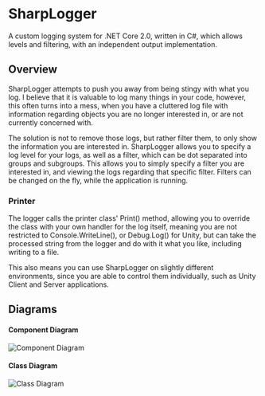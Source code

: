 # SharpLogger
A custom logging system for .NET Core 2.0, written in C#, which allows levels and filtering, with an independent output implementation.

## Overview
SharpLogger attempts to push you away from being stingy with what you log. I believe that it is valuable to log many things in your code, however, this often turns into a mess, when you have a cluttered log file with information regarding objects you are no longer interested in, or are not currently concerned with.

The solution is not to remove those logs, but rather filter them, to only show the information you are interested in. SharpLogger allows you to specify a log level for your logs, as well as a filter, which can be dot separated into groups and subgroups. This allows you to simply specify a filter you are interested in, and viewing the logs regarding that specific filter. Filters can be changed on the fly, while the application is running.

### Printer
The logger calls the printer class' Print() method, allowing you to override the class with your own handler for the log itself, meaning you are not restricted to Console.WriteLine(), or Debug.Log() for Unity, but can take the processed string from the logger and do with it what you like, including writing to a file.

This also means you can use SharpLogger on slightly different environments, since you are able to control them individually, such as Unity Client and Server applications.

## Diagrams
#### Component Diagram
![Component Diagram](http://repo.ramonbrand.ml/images/SharpLogger/ComponentDiagram.jpg)

#### Class Diagram
![Class Diagram](http://repo.ramonbrand.ml/images/SharpLogger/ClassDiagram.jpg)

